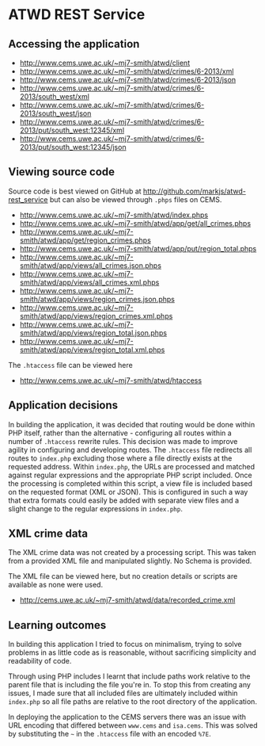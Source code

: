 ATWD REST Service
=================

## Accessing the application
- http://www.cems.uwe.ac.uk/~mj7-smith/atwd/client
- http://www.cems.uwe.ac.uk/~mj7-smith/atwd/crimes/6-2013/xml
- http://www.cems.uwe.ac.uk/~mj7-smith/atwd/crimes/6-2013/json
- http://www.cems.uwe.ac.uk/~mj7-smith/atwd/crimes/6-2013/south_west/xml
- http://www.cems.uwe.ac.uk/~mj7-smith/atwd/crimes/6-2013/south_west/json
- http://www.cems.uwe.ac.uk/~mj7-smith/atwd/crimes/6-2013/put/south_west:12345/xml
- http://www.cems.uwe.ac.uk/~mj7-smith/atwd/crimes/6-2013/put/south_west:12345/json

## Viewing source code

Source code is best viewed on GitHub at http://github.com/markjs/atwd-rest_service but can also be viewed through `.phps` files on CEMS.

- http://www.cems.uwe.ac.uk/~mj7-smith/atwd/index.phps
- http://www.cems.uwe.ac.uk/~mj7-smith/atwd/app/get/all_crimes.phps
- http://www.cems.uwe.ac.uk/~mj7-smith/atwd/app/get/region_crimes.phps
- http://www.cems.uwe.ac.uk/~mj7-smith/atwd/app/put/region_total.phps
- http://www.cems.uwe.ac.uk/~mj7-smith/atwd/app/views/all_crimes.json.phps
- http://www.cems.uwe.ac.uk/~mj7-smith/atwd/app/views/all_crimes.xml.phps
- http://www.cems.uwe.ac.uk/~mj7-smith/atwd/app/views/region_crimes.json.phps
- http://www.cems.uwe.ac.uk/~mj7-smith/atwd/app/views/region_crimes.xml.phps
- http://www.cems.uwe.ac.uk/~mj7-smith/atwd/app/views/region_total.json.phps
- http://www.cems.uwe.ac.uk/~mj7-smith/atwd/app/views/region_total.xml.phps

The `.htaccess` file can be viewed here

- http://www.cems.uwe.ac.uk/~mj7-smith/atwd/htaccess

## Application decisions

In building the application, it was decided that routing would be done within PHP itself, rather than the alternative - configuring all routes within a number of `.htaccess` rewrite rules. This decision was made to improve agility in configuring and developing routes. The `.htaccess` file redirects all routes to `index.php` excluding those where a file directly exists at the requested address. Within `index.php`, the URLs are processed and matched against regular expressions and the appropriate PHP script included. Once the processing is completed within this script, a view file is included based on the requested format (XML or JSON). This is configured in such a way that extra formats could easily be added with separate view files and a slight change to the regular expressions in `index.php`.

## XML crime data

The XML crime data was not created by a processing script. This was taken from a provided XML file and manipulated slightly. No Schema is provided.

The XML file can be viewed here, but no creation details or scripts are available as none were used.

- http://cems.uwe.ac.uk/~mj7-smith/atwd/data/recorded_crime.xml

## Learning outcomes

In building this application I tried to focus on minimalism, trying to solve problems in as little code as is reasonable, without sacrificing simplicity and readability of code.

Through using PHP includes I learnt that include paths work relative to the parent file that is including the file you're in. To stop this from creating any issues, I made sure that all included files are ultimately included within `index.php` so all file paths are relative to the root directory of the application.

In deploying the application to the CEMS servers there was an issue with URL encoding that differed between `www.cems` and `isa.cems`. This was solved by substituting the `~` in the `.htaccess` file with an encoded `%7E`.
